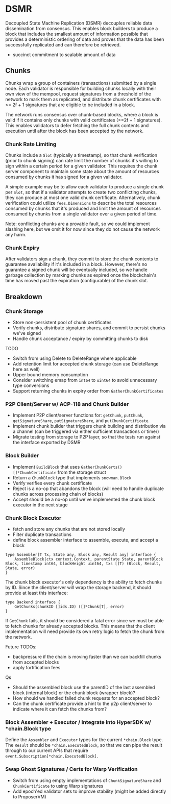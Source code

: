 # DSMR

Decoupled State Machine Replication (DSMR) decouples reliable data dissemination from consensus. This enables block builders to produce a block that includes the smallest amount of information possible that provides a deterministic ordering of data and proves that the data has been successfully replicated and can therefore be retrieved.

- succinct commitment to scalable amount of data


## Chunks

Chunks wrap a group of containers (transactions) submitted by a single node. Each validator is responsible for building chunks locally with their own view of the mempool, request signatures from a threshold of the network to mark them as replicated, and distribute chunk certificates with >= 2f + 1 signatures that are eligible to be included in a block.

The network runs consensus over chunk-based blocks, where a block is valid if it contains only chunks with valid certificates (>=2f + 1 signatures). This enables validators to defer fetching the full chunk contents and execution until after the block has been accepted by the network.

### Chunk Rate Limiting

Chunks include a `Slot` (typically a timestamp), so that chunk verification (prior to chunk signing) can rate limit the number of chunks it's willing to sign within a certain period for a given validator. This requires the chunk server component to maintain some state about the amount of resources consumed by chunks it has signed for a given validator.

A simple example may be to allow each validator to produce a single chunk per `Slot`, so that if a validator attempts to create two conflicting chunks, they can produce at most one valid chunk certificate. Alternatively, chunk verification could utilize `fees.Dimensions` to describe the total resources consumed by chunks that it's produced and limit the amount of resources consumed by chunks from a single validator over a given period of time.

Note: conflicting chunks are a provable fault, so we could implement slashing here, but we omit it for now since they do not cause the network any harm.

### Chunk Expiry

After validators sign a chunk, they commit to store the chunk contents to guarantee availability if it's included in a block. However, there's no guarantee a signed chunk will be eventually included, so we handle garbage collection by marking chunks as expired once the blockchain's time has moved past the expiration (configurable) of the chunk slot.

## Breakdown

### Chunk Storage

- Store non-persistent pool of chunk certificates
- Verify chunks, distribute signature shares, and commit to persist chunks we've signed
- Handle chunk acceptance / expiry by committing chunks to disk

TODO
- Switch from using Delete to DeleteRange where applicable
- Add retention limit for accepted chunk storage (can use DeleteRange here as well)
- Upper bound memory consumption
- Consider switching emap from `int64` to `uint64` to avoid unnecessary type conversions
- Support returning chunks in expiry order from `GatherChunkCertificates`

### P2P Client/Server w/ ACP-118 and Chunk Builder

- Implement P2P client/server functions for: `getChunk`, `putChunk`, `getSignatureShare`, `putSignatureShare`, and `putChunkCertificate`.
- Implement chunk builder that triggers chunk building and distribution via a channel (can be triggered via either sufficient transactions or timer)
- Migrate testing from storage to P2P layer, so that the tests run against the interface exported by DSMR

### Block Builder

- Implement `BuildBlock` that uses `GatherChunkCerts() []*ChunkCertificate` from the storage struct
- Return a `ChunkBlock` type that implements `snowman.Block`
- Verify verifies every chunk certificate
- Reject is a no-op that abandons the block (will need to handle duplicate chunks across processing chain of blocks)
- Accept should be a no-op until we've implemented the chunk block executor in the next stage

### Chunk Block Executor

- fetch and store any chunks that are not stored locally
- Filter duplicate transactions
- define block assembler interface to assemble, execute, and accept a block

```golang
type Assembler[T Tx, State any, Block any, Result any] interface {
	AssembleBlock(ctx context.Context, parentState State, parentBlock Block, timestamp int64, blockHeight uint64, txs []T) (Block, Result, State, error)
}
```

The chunk block executor's only dependency is the ability to fetch chunks by ID. Since the client/server will wrap the storage backend, it should provide at least this interface:

```golang
type Backend interface {
    GetChunks(chunkID []ids.ID) ([]*Chunk[T], error)
}
```

If `GetChunk` fails, it should be considered a fatal error since we must be able to fetch chunks for already accepted blocks. This means that the client implementation will need provide its own retry logic to fetch the chunk from the network.

Future TODOs:
- backpressure if the chain is moving faster than we can backfill chunks from accepted blocks
- apply fortification fees

Qs
- Should the assembled block use the parentID of the last assembled block (internal block) or the chunk block (wrapper block)?
- How should we handled failed chunk requests for an accepted block?
- Can the chunk certificate provide a hint to the p2p client/server to indicate where it can fetch the chunks from?

### Block Assembler + Executor / Integrate into HyperSDK w/ *chain.Block type

Define the `Assembler` and `Executor` types for the current `*chain.Block` type. The `Result` should be `*chain.ExecutedBlock`, so that we can pipe the result through to our current APIs that require `event.Subscription[*chain.ExecutedBlock]`.

### Swap Ghost Signatures / Certs for Warp Verification

- Switch from using empty implementations of `ChunkSignatureShare` and `ChunkCertificate` to using Warp signatures
- Add epoch'ed validator sets to improve stability (might be added directly to ProposerVM)

